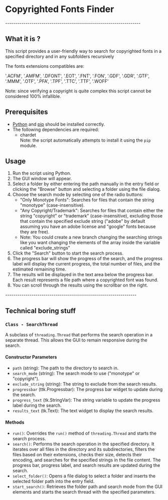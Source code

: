 <h1>Copyrighted Fonts Finder</h1>
-------------------------------------------------------------------
<h2>What it is ?</h2>
<p>This script provides a user-friendly way to search for copyrighted fonts in a specified directory and in any subfolders recursively</p>
<p>The fonts extensions compatibles are:</p>
<p>'.ACFM', '.AMFM', '.DFONT', '.EOT', '.FNT', '.FON', '.GDF', '.GDR', '.GTF', '.MMM', '.OTF', '.PFA', '.TPF', '.TTC', '.TTF', '.WOFF'</p>

<p>Note: since verifying a copyright is quite complex this script cannot be considered 100% infallible.</p>

<h2>Prerequisites</h2>
<ul>
    <li><a href="https://www.python.org/downloads/">Python</a> and <a href="https://pip.pypa.io/en/stable/installation/" target="_BLANK">pip</a> should be installed correctly.</li>
    <li>The following dependencies are required:
        <ul>
            <li>chardet</li>
            Note: the script automatically attempts to install it using the <code>pip</code> module.
        </ul>
    </li>
</ul>
<h2>Usage</h2>
<ol>
    <li>Run the script using Python.</li>
    <li>The GUI window will appear.</li>
    <li>Select a folder by either entering the path manually in the entry field or clicking the "Browse" button and selecting a folder using the file dialog.</li>
    <li>Choose the search mode by selecting one of the radio buttons:
        <ul>
            <li>"Only Monotype Fonts": Searches for files that contain the string "monotype" (case-insensitive).</li>
            <li>"Any Copyright/Trademark": Searches for files that contain either the string "copyright" or "trademark" (case-insensitive), excluding those that contain the specified exclude string ("adobe" by default assuming you have an adobe license and "google" fonts because they are free).</li>
            <li>Note: You could create a new branch changing the searching strings like you want changing the elements of the array inside the variable called "exclude_strings"</li>
        </ul>
    </li>
    <li>Click the "Search" button to start the search process.</li>
    <li>The progress bar will show the progress of the search, and the progress label will display the current progress, the total number of files, and the estimated remaining time.</li>
    <li>The results will be displayed in the text area below the progress bar. Each result represents a file path where a copyrighted font was found.</li>
    <li>You can scroll through the results using the scrollbar on the right.</li>
</ol>
-----------------------------------------------------------------
<h2>Technical boring stuff</h2>



<h3><code>Class - SearchThread</code></h3>
<p>A subclass of <code>threading.Thread</code> that performs the search operation in a separate thread. This allows the GUI to remain responsive during the search.</p>

<h4>Constructor Parameters</h4>
<ul>
    <li><code>path</code> (string): The path to the directory to search in.</li>
    <li><code>search_mode</code> (string): The search mode to use ("monotype" or "copyright").</li>
    <li><code>exclude_string</code> (string): The string to exclude from the search results.</li>
    <li><code>progressbar</code> (ttk.Progressbar): The progress bar widget to update during the search.</li>
    <li><code>progress_text</code> (tk.StringVar): The string variable to update the progress label during the search.</li>
    <li><code>results_text</code> (tk.Text): The text widget to display the search results.</li>
</ul>

<h4>Methods</h4>
<ul>
    <li><code>run()</code>: Overrides the <code>run()</code> method of <code>threading.Thread</code> and starts the search process.</li>
    <li><code>search()</code>: Performs the search operation in the specified directory. It iterates over all files in the directory and its subdirectories, filters the files based on their extensions, checks their size, detects their encoding, and searches for the specified strings in the file content. The progress bar, progress label, and search results are updated during the search.</li>
     <li><code>select_folder()</code>: Opens a file dialog to select a folder and inserts the selected folder path into the entry field.</li>
    <li><code>start_search()</code>: Retrieves the folder path and search mode from the GUI elements and starts the search thread with the specified parameters.</li>
</ul>


